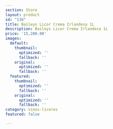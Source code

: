 ```yaml
---
section: Store
layout: product
id: "136"
title: Baileys Licor Crema Irlandesa 1L
description: Baileys Licor Crema Irlandesa 1L
price: '15,200.00'
images:
  default:
    thumbnail:
      optimized: ''
      fallback: ''
    original:
      optimized: ''
      fallback: ''
  featured:
    thumbnail:
      optimized: ''
      fallback: ''
    original:
      optimized: ''
      fallback: ''
category: vinos-licores
featured: false

---
```


